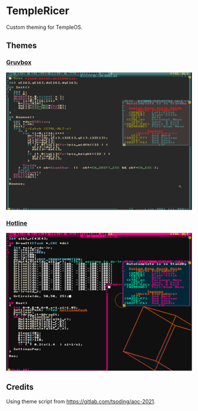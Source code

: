 # TempleRicer
Custom theming for TempleOS.

## Themes
### [Gruvbox](https://github.com/morhetz/gruvbox)
![Gruvbox](screenshots/gruvbox.png)

### [Hotline](https://github.com/ronwoch/hotline-vim)
![Hotline](screenshots/hotline.png)

## Credits
Using theme script from https://gitlab.com/tsoding/aoc-2021.
